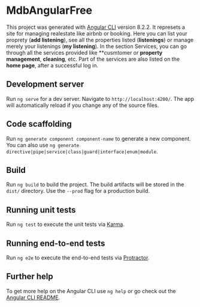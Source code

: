 # MdbAngularFree

This project was generated with [Angular CLI](https://github.com/angular/angular-cli) version 8.2.2. It represets a site for managing realestate like airbnb or booking. Here you can list your proprety (**add listening**), see all the properties listed (**listenings**) or manage merely your listenings (**my listening**). In the section Services, you can go through all the services provided like **cusmtomer or **property management**, **cleaning**, etc. Part of the services are also listed on the **home page**, after a successful log in.

## Development server

Run `ng serve` for a dev server. Navigate to `http://localhost:4200/`. The app will automatically reload if you change any of the source files.

## Code scaffolding

Run `ng generate component component-name` to generate a new component. You can also use `ng generate directive|pipe|service|class|guard|interface|enum|module`.

## Build

Run `ng build` to build the project. The build artifacts will be stored in the `dist/` directory. Use the `--prod` flag for a production build.

## Running unit tests

Run `ng test` to execute the unit tests via [Karma](https://karma-runner.github.io).

## Running end-to-end tests

Run `ng e2e` to execute the end-to-end tests via [Protractor](http://www.protractortest.org/).

## Further help

To get more help on the Angular CLI use `ng help` or go check out the [Angular CLI README](https://github.com/angular/angular-cli/blob/master/README.md).
